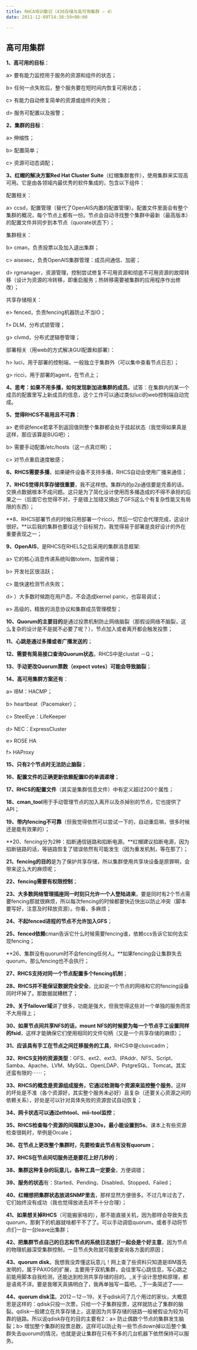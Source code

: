 ```yaml
---
title: RHCA培训散记（436存储与高可用集群 – 4）
date: 2011-12-09T14:38:59+00:00

---
```

## 高可用集群

**1、高可用的目标**：
  
a> 要有能力监控用于服务的资源和组件的状态；
  
b> 任何一点失败后，整个服务要在短时间内恢复可用状态；
  
c> 有能力自动修复简单的资源或组件的失败；
  
d> 服务可配置以及报警；

**2、集群的目标**：
  
a> 伸缩性；
  
b> 配置简单；
  
c> 资源可动态调配；

**3、红帽的解决方案Red Hat Cluster Suite**（红帽集群套件），使用集群来实现高可用。它是由各领域内最优秀的软件集成的，包含以下组件：
  
配置相关：
  
a> ccsd，配置管理（替代了OpenAIS内置的配置管理）。配置文件里面会有整个集群的概况，每个节点上都有一份。节点会自动寻找整个集群中最新（最高版本）的配置文件并同步到本节点（quorate状态下）；

集群相关：
  
b> cman，负责投票以及加入退出集群；
  
c> aisexec，负责OpenAIS集群管理：成员间通信、加密；
  
d> rgmanager，资源管理，控制尝试修复不可用资源和彻底不可用资源的故障转移（设计为资源的冷转移，即重启服务；热转移需要被集群的应用程序作出修改）；

共享存储相关：
  
e> fenced，负责fencing机器防止不当IO；
  
f> DLM，分布式锁管理；
  
g> clvmd，分布式逻辑卷管理；

部署相关（用web的方式解决GUI配置和部署）：
  
h> luci，用于部署的控制端，一般独立于集群外（可以集中查看节点日志）；
  
g> ricci，用于部署的agent，在节点上；

**4、思考：如果不用多播，如何发现新加进集群的成员**。试答：在集群内的某一个成员的配置里写上新成员的信息，这个工作可以通过类似luci的web控制端自动完成。

**5、觉得RHCS不易用且不可靠**：
  
a> 老师说fence若拿不到返回值则整个集群都会处于挂起状态（我觉得如果真是这样，那应该算是BUG吧）；
  
b> 需要手动配置/etc/hosts（这一点真烂啊）；
  
c> 对节点重启速度敏感；

**6、RHCS需要多播**，如果硬件设备不支持多播，RHCS自动会使用广播来通信；

**7、RHCS觉得共享存储很重要**，我不这样想。集群内的p2p通信要是完善的话，交换点数据根本不成问题。这只是为了简化设计使用而多播造成的不得不承担的后果之一（后面它也觉得不对，于是错上加错又搞出了GFS这么个有复杂性能又有局限的东西）；

**8、RHCS部署节点的时候只用部署一个ricci，然后一切它会代理完成，这设计很好。**以后我的集群也要往这个目标努力，我觉得易于部署是良好设计的外在重要表现之一；

**9、OpenAIS**，是RHCS在RHEL5之后采用的集群消息框架:
  
a> 它的核心消息传递系统叫做totem，加密传输；
  
b> 开发社区很活跃；
  
c> 能快速检测节点失败；
  
d> ）大多数时候跑在用户态，不会造成kernel panic，也容易调试；
  
e> 高级的，精致的消息协议和集群成员管理模型；

**10、Quorum的主要目的**是通过投票机制防止网络脑裂（那假设网络不脑裂，这么复杂的设计是不是就不必要了呢？），节点加入或者离开都会触发投票；

**11、心跳是通过多播或者广播发送的**；

**12、需要有简易接口查询Quorum状态**，RHCS中是clustat －Q；

**13、手动更改Quorum票数（expect votes）可能会导致脑裂**；

**14、高可用集群方案还有**：
  
a> IBM：HACMP；
  
b> heartbeat（Pacemaker）；
  
c> SteelEye：LifeKeeper
  
d> NEC：ExpressCluster
  
e> ROSE HA
  
f> HAProxy

**15、只有2个节点时无法防止脑裂**；

**16、配置文件的正确更新依赖配置ID的单调递增**；

**17、RHCS的配置文件**（其实是集群信息文件）中有定义超过200个属性；

**18、cman_tool**用于手动管理节点的加入离开以及杀掉别的节点，它也提供了API；

**19、带内fencing不可靠**（但我觉得依然可以尝试一下的，自动重启嘛，很多时候还是能有效果的）；

**20、fencing分为2种：掐断通信链路和掐断电源。**红帽建议掐断电源，因为掐断链路的话，等链路恢复了错误依然有可能发生（因为重发机制，等在那了）；

**21、fencing的目的**是为了保护共享存储，所以集群使用共享块设备是原罪啊，会带来这么大的麻烦呢；

**22、fencing需要有权限控制**；

**23、大多数网络管理插座同一时刻只允许一个人登陆进来**，要是同时有2个节点需要fencing那就很麻烦，所以每次fencing的时候都要快近快出以防止冲突（脚本要写好，注意及时释放资源）。你看，多麻烦；

**24、不起fenced进程的节点不允许加入GFS**；

**25、fenced依赖**cman告诉它什么时候需要fencing谁，依赖ccs告诉它如何去实现fencing；

**26、集群没有quorum时不会fencing任何人。**如果fencing会让集群失去quorum，那么fencing也不会执行；

**27、RHCS支持对同一个节点配置多个fencing机制**；

**28、RHCS并不能保证数据完全安全**，比如说一个节点的网络和它的fencing设备同时坏掉了。那数据就糟糕了；

**29、关于failover域**讲了很多，功能是强大，但我觉得这些对一个单独的服务而言不大用得上；

**30、如果节点间共享NFS的话，mount NFS的时候要为每一个节点手工设置同样的fsid**，这样才能确保它们使用相同的文件句柄（又是一个共享存储的麻烦）；

**31、应该具有手工在节点之间迁移服务的工具**，RHCS中是clusvcadm；

**32、RHCS支持的资源类型**：GFS、ext2、ext3、IPAddr、NFS、Script、Samba、Apache、LVM、MySQL、OpenLDAP、PstgreSQL、Tomcat。其实还蛮有限的⋯⋯；

**33、RHCS的概念是资源组成服务，它通过检测每个资源来监控整个服务**。这样的坏处是不准（各个资源好，其实整个服务未必好）且复杂（还要关心资源之间的依赖关系），好处是可以针对具体失败的资源尝试自动恢复；

**34、网卡状态可以通过ethtool、mii-tool监控**；

**35、RHCS检查每个资源的间隔默认是30s，最小能设置到5s**。课本上有些资源检查很耗时，举例是Orcale；

**36、在节点上更改整个集群时，先要检查此节点有没有quorum**；

**37、RHCS在节点间切服务还是要花上好几秒的**；

**38、集群这种复杂的玩意儿，各种工具一定要全**，方便调错；

**39、服务的状态**有：Started、Pending、Disabled、Stopped、Failed；

**40、红帽想把集群状态放进SNMP里去**，那样显然方便很多。不过几年过去了，它们始终没有成功（我也觉得放进去并不十分合理）；

**41、如果想关掉RHCS**（可能搬家啥的），那不能直接关机，因为那样会导致失去quorum，那剩下的机器就啥都干不了了。可以手动调低quorum，或者手动将节点们一台一台leave出集群；

**42、把集群节点自己的日志和节点的系统日志放打一起会是个好主意**，因为节点的物理机器深受集群控制，一旦节点失败就可能要查询各方面的原因；

**43、quorum disk**。我想我没弄懂这玩意儿！网上查了些资料只知道是IBM首先发明的，属于PAXOS的扩展，主要用于双机集群，会往里写心跳信息，写心跳之前能用脚本自我检测，还能达到检测共享存储的目的。_关于设计思想和原理，都是语焉不详。要是我哪天真搞明白了，我再单独写一篇吧。_下一条简述了——

**44、quorum disk注**。2012－12－19，关于qdisk问了几个用过的家伙，大概意思是这样的：qdisk只投一次票，只给一个子集群投票，这样就防止了集群的脑裂。qdisk一般建立在共享存储上，这是因为共享存储的链路一般被假设为较为可靠的链路。所以说qdisk存在的目的主要有2：a> 防止偶数个节点的集群发生脑裂；b> 增加整个集群的投票总数，这样可以防止有一些节点down掉以后整个集群失去quorum的情况，也就是说让集群在只有不多的几台机器下依然保持可以服务。
